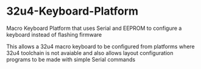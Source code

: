 # 32u4-Keyboard-Platform
Macro Keyboard Platform that uses Serial and EEPROM to configure a keyboard instead of flashing firmware

This allows a 32u4 macro keyboard to be configured from platforms where 32u4 toolchain is not avaiable and also allows layout configuration programs to be made with simple Serial commands
